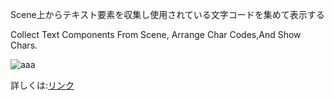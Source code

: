 Scene上からテキスト要素を収集し使用されている文字コードを集めて表示する

Collect Text Components From Scene, Arrange Char Codes,And Show Chars.

![aaa](https://github.com/OhkuboSGMS/TextCollector/blob/master/Images/preview.gif,"AAA")

詳しくは:[リンク](https://qiita.com/Alt_Shift_N/items/f0b4f2da9f0b219f69e2)